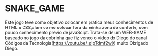 # SNAKE_GAME

Este jogo teve como objetivo colocar em pratica meus conhecimentos de HTML e CSS,alem de me colocar fora da minha zona de conforto,
com pouco conhecimento previo de javaScipt.
 Trata-se de um WEB-GAME baseado no jogo da cobrinha que fiz vendo o video do Diego do canal Códigos da Tecnologia(https://youtu.be/_pIpTdmf2w0) muito Obrigado Diego.
